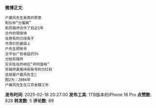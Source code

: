 **微博正文**: 
```
户晨风先生是真的愿意
和伙伴“分蛋糕”
和剪辑师合作了将近1年
合作的很愉快
在原有的已经高于
市场价的基础上
户先生把账号
全平台广告收益的5%
分给剪辑师
实实在在的响应“共同富裕”
剪辑师直接持有账号的分红权
这就是户晨风先生🙏
图2为：2004年
户晨风先生在江苏省镇江市
```
**发布时间**: 2025-02-18 20:27:00
**发布工具**: 1TB版本的iPhone 16 Pro
**点赞数**: 828
**转发数**: 5
**评论数**: 89
